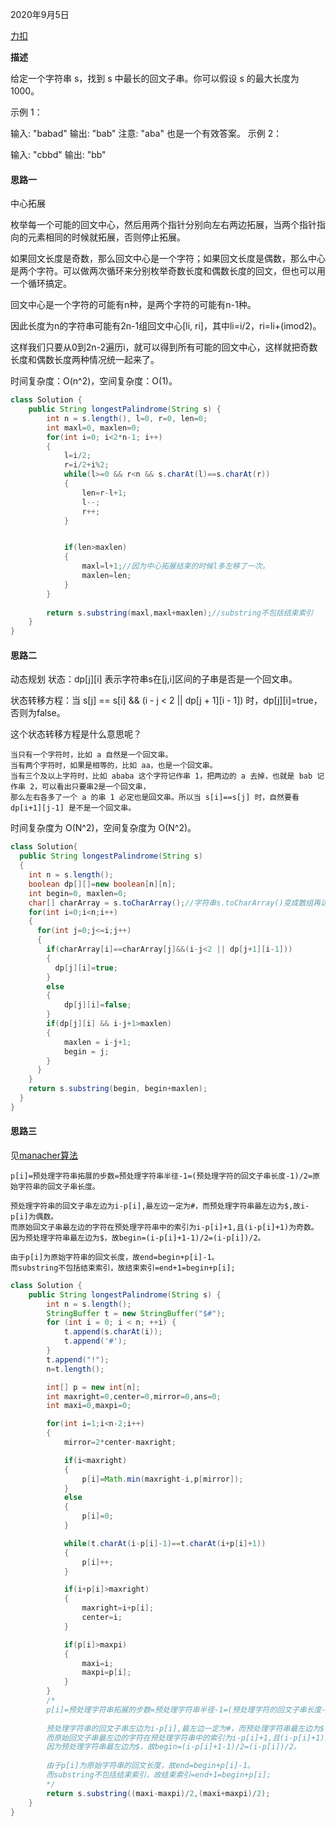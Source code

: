 2020年9月5日

[力扣](https://leetcode-cn.com/problems/longest-palindromic-substring/)

**描述**

给定一个字符串 s，找到 s 中最长的回文子串。你可以假设 s 的最大长度为 1000。

示例 1：

输入: "babad"
输出: "bab"
注意: "aba" 也是一个有效答案。
示例 2：

输入: "cbbd"
输出: "bb"

#### 思路一

中心拓展

枚举每一个可能的回文中心，然后用两个指针分别向左右两边拓展，当两个指针指向的元素相同的时候就拓展，否则停止拓展。

如果回文长度是奇数，那么回文中心是一个字符；如果回文长度是偶数，那么中心是两个字符。可以做两次循环来分别枚举奇数长度和偶数长度的回文，但也可以用一个循环搞定。

回文中心是一个字符的可能有n种，是两个字符的可能有n-1种。

因此长度为n的字符串可能有2n-1组回文中心[li, ri]，其中li=i/2，ri=li+(imod2)。

这样我们只要从0到2n-2遍历i，就可以得到所有可能的回文中心，这样就把奇数长度和偶数长度两种情况统一起来了。

时间复杂度：O(n^2)，空间复杂度：O(1)。

```java
class Solution {
    public String longestPalindrome(String s) {
        int n = s.length(), l=0, r=0, len=0;
        int maxl=0, maxlen=0;
        for(int i=0; i<2*n-1; i++)
        {
            l=i/2;
            r=i/2+i%2;
            while(l>=0 && r<n && s.charAt(l)==s.charAt(r))
            {
                len=r-l+1;
                l--;
                r++;
            }


            if(len>maxlen)
            {
                maxl=l+1;//因为中心拓展结束的时候l多左移了一次。
                maxlen=len;
            }
        }
        
        return s.substring(maxl,maxl+maxlen);//substring不包括结束索引
    }
}
```

#### 思路二

动态规划
状态：dp[j][i] 表示字符串s在[j,i]区间的子串是否是一个回文串。

状态转移方程：当 s[j] == s[i] && (i - j < 2 || dp[j + 1][i - 1]) 时，dp[j][i]=true，否则为false。

这个状态转移方程是什么意思呢？
```
当只有一个字符时，比如 a 自然是一个回文串。
当有两个字符时，如果是相等的，比如 aa，也是一个回文串。
当有三个及以上字符时，比如 ababa 这个字符记作串 1，把两边的 a 去掉，也就是 bab 记作串 2，可以看出只要串2是一个回文串，
那么左右各多了一个 a 的串 1 必定也是回文串。所以当 s[i]==s[j] 时，自然要看 dp[i+1][j-1] 是不是一个回文串。
```

时间复杂度为 O(N^2)，空间复杂度为 O(N^2)。

```java
class Solution{
  public String longestPalindrome(String s)
  {
    int n = s.length();
    boolean dp[][]=new boolean[n][n];
    int begin=0, maxlen=0;
    char[] charArray = s.toCharArray();//字符串s.toCharArray()变成数组再访问值，比用s.charAt(i)访问值快
    for(int i=0;i<n;i++)
    {
      for(int j=0;j<=i;j++)
      {
        if(charArray[i]==charArray[j]&&(i-j<2 || dp[j+1][i-1]))
        {
          dp[j][i]=true;
        }
        else
        {
            dp[j][i]=false;
        }
        if(dp[j][i] && i-j+1>maxlen)
        {
            maxlen = i-j+1;
            begin = j;
        }
      }
    }
    return s.substring(begin, begin+maxlen);
  }
}
```
#### 思路三

见[manacher算法](https://github.com/GrowTowardsSunlight/For-the-interview/blob/master/algorithm/%E5%9B%9E%E6%96%87%E5%AD%90%E4%B8%B2.md#%E6%80%9D%E8%B7%AF%E4%B8%89)
```
p[i]=预处理字符串拓展的步数=预处理字符串半径-1=(预处理字符的回文子串长度-1)/2=原始字符串的回文子串长度。
       
预处理字符串的回文子串左边为i-p[i],最左边一定为#，而预处理字符串最左边为$,故i-p[i]为偶数。
而原始回文子串最左边的字符在预处理字符串中的索引为i-p[i]+1,且(i-p[i]+1)为奇数。
因为预处理字符串最左边为$，故begin=(i-p[i]+1-1)/2=(i-p[i])/2。
        
由于p[i]为原始字符串的回文长度，故end=begin+p[i]-1。
而substring不包括结束索引，故结束索引=end+1=begin+p[i];
```
```java
class Solution {
    public String longestPalindrome(String s) {
        int n = s.length();
        StringBuffer t = new StringBuffer("$#");
        for (int i = 0; i < n; ++i) {
            t.append(s.charAt(i));
            t.append('#');
        }
        t.append("!");
        n=t.length();

        int[] p = new int[n];
        int maxright=0,center=0,mirror=0,ans=0;
        int maxi=0,maxpi=0;

        for(int i=1;i<n-2;i++)
        {
            mirror=2*center-maxright;

            if(i<maxright)
            {
                p[i]=Math.min(maxright-i,p[mirror]);
            }
            else
            {
                p[i]=0;
            }

            while(t.charAt(i-p[i]-1)==t.charAt(i+p[i]+1))
            {
                p[i]++;
            }

            if(i+p[i]>maxright)
            {
                maxright=i+p[i];
                center=i;
            }

            if(p[i]>maxpi)
            {
                maxi=i;
                maxpi=p[i];
            }
        }
        /*
        p[i]=预处理字符串拓展的步数=预处理字符串半径-1=(预处理字符的回文子串长度-1)/2=原始字符串的回文子串长度。
       
        预处理字符串的回文子串左边为i-p[i],最左边一定为#，而预处理字符串最左边为$,故i-p[i]为偶数。
        而原始回文子串最左边的字符在预处理字符串中的索引为i-p[i]+1,且(i-p[i]+1)为奇数。
        因为预处理字符串最左边为$，故begin=(i-p[i]+1-1)/2=(i-p[i])/2。
        
        由于p[i]为原始字符串的回文长度，故end=begin+p[i]-1。
        而substring不包括结束索引，故结束索引=end+1=begin+p[i];
        */
        return s.substring((maxi-maxpi)/2,(maxi+maxpi)/2);
    }
}
```
